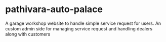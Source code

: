 # pathivara-auto-palace
A garage workshop website to handle simple service request for users. An custom admin side for managing service request and handling dealers along with customers
